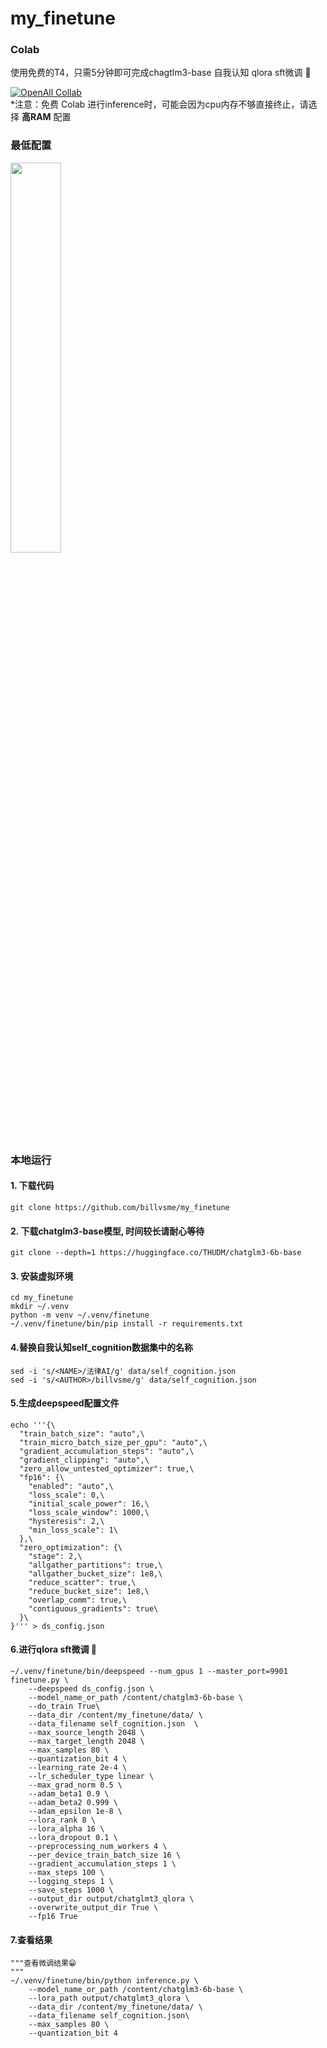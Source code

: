 my_finetune
============

### Colab
使用免费的T4，只需5分钟即可完成chagtlm3-base 自我认知 qlora sft微调 🥳    
  
[![OpenAll Collab](https://colab.research.google.com/assets/colab-badge.svg)](https://colab.research.google.com/github/billvsme/my_finetune/blob/master/colab/my_finetune.ipynb)  
*注意：免费 Colab 进行inference时，可能会因为cpu内存不够直接终止，请选择 **高RAM** 配置


### 最低配置

<a href="https://sm.ms/image/qGcS8eCz1f7XhWv" target="_blank"><img src="https://s2.loli.net/2023/12/03/qGcS8eCz1f7XhWv.png" width="40%"></a>


### 本地运行
#### 1. 下载代码
```
git clone https://github.com/billvsme/my_finetune
```


#### 2. 下载chatglm3-base模型, 时间较长请耐心等待
```
git clone --depth=1 https://huggingface.co/THUDM/chatglm3-6b-base
```

#### 3. 安装虚拟环境
```
cd my_finetune
mkdir ~/.venv
python -m venv ~/.venv/finetune
~/.venv/finetune/bin/pip install -r requirements.txt
```
#### 4.替换自我认知self_cognition数据集中的名称

```
sed -i 's/<NAME>/法律AI/g' data/self_cognition.json
sed -i 's/<AUTHOR>/billvsme/g' data/self_cognition.json
```

#### 5.生成deepspeed配置文件
```
echo '''{\
  "train_batch_size": "auto",\
  "train_micro_batch_size_per_gpu": "auto",\
  "gradient_accumulation_steps": "auto",\
  "gradient_clipping": "auto",\
  "zero_allow_untested_optimizer": true,\
  "fp16": {\
    "enabled": "auto",\
    "loss_scale": 0,\
    "initial_scale_power": 16,\
    "loss_scale_window": 1000,\
    "hysteresis": 2,\
    "min_loss_scale": 1\
  },\
  "zero_optimization": {\
    "stage": 2,\
    "allgather_partitions": true,\
    "allgather_bucket_size": 1e8,\
    "reduce_scatter": true,\
    "reduce_bucket_size": 1e8,\
    "overlap_comm": true,\
    "contiguous_gradients": true\
  }\
}''' > ds_config.json
```
#### 6.进行qlora sft微调 🤩
```
~/.venv/finetune/bin/deepspeed --num_gpus 1 --master_port=9901 finetune.py \
    --deepspeed ds_config.json \
    --model_name_or_path /content/chatglm3-6b-base \
    --do_train True\
    --data_dir /content/my_finetune/data/ \
    --data_filename self_cognition.json  \
    --max_source_length 2048 \
    --max_target_length 2048 \
    --max_samples 80 \
    --quantization_bit 4 \
    --learning_rate 2e-4 \
    --lr_scheduler_type linear \
    --max_grad_norm 0.5 \
    --adam_beta1 0.9 \
    --adam_beta2 0.999 \
    --adam_epsilon 1e-8 \
    --lora_rank 8 \
    --lora_alpha 16 \
    --lora_dropout 0.1 \
    --preprocessing_num_workers 4 \
    --per_device_train_batch_size 16 \
    --gradient_accumulation_steps 1 \
    --max_steps 100 \
    --logging_steps 1 \
    --save_steps 1000 \
    --output_dir output/chatglmt3_qlora \
    --overwrite_output_dir True \
    --fp16 True
```

#### 7.查看结果
```
"""查看微调结果😁
"""
~/.venv/finetune/bin/python inference.py \
    --model_name_or_path /content/chatglm3-6b-base \
    --lora_path output/chatglmt3_qlora \
    --data_dir /content/my_finetune/data/ \
    --data_filename self_cognition.json\
    --max_samples 80 \
    --quantization_bit 4

```

